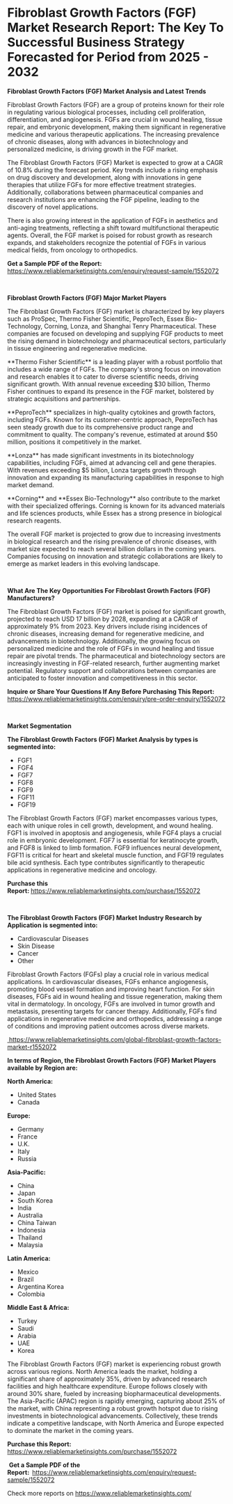 <p><h1>Fibroblast Growth Factors (FGF) Market Research Report: The Key To Successful Business Strategy Forecasted for Period from 2025 - 2032</h1></p><p><strong>Fibroblast Growth Factors (FGF) Market Analysis and Latest Trends</strong></p>
<p><p>Fibroblast Growth Factors (FGF) are a group of proteins known for their role in regulating various biological processes, including cell proliferation, differentiation, and angiogenesis. FGFs are crucial in wound healing, tissue repair, and embryonic development, making them significant in regenerative medicine and various therapeutic applications. The increasing prevalence of chronic diseases, along with advances in biotechnology and personalized medicine, is driving growth in the FGF market.</p><p>The Fibroblast Growth Factors (FGF) Market is expected to grow at a CAGR of 10.8% during the forecast period. Key trends include a rising emphasis on drug discovery and development, along with innovations in gene therapies that utilize FGFs for more effective treatment strategies. Additionally, collaborations between pharmaceutical companies and research institutions are enhancing the FGF pipeline, leading to the discovery of novel applications. </p><p>There is also growing interest in the application of FGFs in aesthetics and anti-aging treatments, reflecting a shift toward multifunctional therapeutic agents. Overall, the FGF market is poised for robust growth as research expands, and stakeholders recognize the potential of FGFs in various medical fields, from oncology to orthopedics.</p></p>
<p><strong>Get a Sample PDF of the Report:&nbsp;</strong> <a href="https://www.reliablemarketinsights.com/enquiry/request-sample/1552072?utm_campaign=3014&utm_medium=2&utm_source=Github&utm_content=ia&utm_term=09032025&utm_id=fibroblast-growth-factors-fgf">https://www.reliablemarketinsights.com/enquiry/request-sample/1552072</a></p>
<p>&nbsp;</p>
<p><strong>Fibroblast Growth Factors (FGF) Major Market Players</strong></p>
<p><p>The Fibroblast Growth Factors (FGF) market is characterized by key players such as ProSpec, Thermo Fisher Scientific, PeproTech, Essex Bio-Technology, Corning, Lonza, and Shanghai Tenry Pharmaceutical. These companies are focused on developing and supplying FGF products to meet the rising demand in biotechnology and pharmaceutical sectors, particularly in tissue engineering and regenerative medicine.</p><p>**Thermo Fisher Scientific** is a leading player with a robust portfolio that includes a wide range of FGFs. The company's strong focus on innovation and research enables it to cater to diverse scientific needs, driving significant growth. With annual revenue exceeding $30 billion, Thermo Fisher continues to expand its presence in the FGF market, bolstered by strategic acquisitions and partnerships.</p><p>**PeproTech** specializes in high-quality cytokines and growth factors, including FGFs. Known for its customer-centric approach, PeproTech has seen steady growth due to its comprehensive product range and commitment to quality. The company's revenue, estimated at around $50 million, positions it competitively in the market.</p><p>**Lonza** has made significant investments in its biotechnology capabilities, including FGFs, aimed at advancing cell and gene therapies. With revenues exceeding $5 billion, Lonza targets growth through innovation and expanding its manufacturing capabilities in response to high market demand.</p><p>**Corning** and **Essex Bio-Technology** also contribute to the market with their specialized offerings. Corning is known for its advanced materials and life sciences products, while Essex has a strong presence in biological research reagents.</p><p>The overall FGF market is projected to grow due to increasing investments in biological research and the rising prevalence of chronic diseases, with market size expected to reach several billion dollars in the coming years. Companies focusing on innovation and strategic collaborations are likely to emerge as market leaders in this evolving landscape.</p></p>
<p>&nbsp;</p>
<p><strong>What Are The Key Opportunities For Fibroblast Growth Factors (FGF) Manufacturers?</strong></p>
<p><p>The Fibroblast Growth Factors (FGF) market is poised for significant growth, projected to reach USD 17 billion by 2028, expanding at a CAGR of approximately 9% from 2023. Key drivers include rising incidences of chronic diseases, increasing demand for regenerative medicine, and advancements in biotechnology. Additionally, the growing focus on personalized medicine and the role of FGFs in wound healing and tissue repair are pivotal trends. The pharmaceutical and biotechnology sectors are increasingly investing in FGF-related research, further augmenting market potential. Regulatory support and collaborations between companies are anticipated to foster innovation and competitiveness in this sector.</p></p>
<p><strong>Inquire or Share Your Questions If Any Before Purchasing This Report:</strong> <a href="https://www.reliablemarketinsights.com/enquiry/pre-order-enquiry/1552072?utm_campaign=3014&utm_medium=2&utm_source=Github&utm_content=ia&utm_term=09032025&utm_id=fibroblast-growth-factors-fgf">https://www.reliablemarketinsights.com/enquiry/pre-order-enquiry/1552072</a></p>
<p>&nbsp;</p>
<p><strong>Market Segmentation</strong></p>
<p><strong>The Fibroblast Growth Factors (FGF) Market Analysis by types is segmented into:</strong></p>
<p><ul><li>FGF1</li><li>FGF4</li><li>FGF7</li><li>FGF8</li><li>FGF9</li><li>FGF11</li><li>FGF19</li></ul></p>
<p><p>The Fibroblast Growth Factors (FGF) market encompasses various types, each with unique roles in cell growth, development, and wound healing. FGF1 is involved in apoptosis and angiogenesis, while FGF4 plays a crucial role in embryonic development. FGF7 is essential for keratinocyte growth, and FGF8 is linked to limb formation. FGF9 influences neural development, FGF11 is critical for heart and skeletal muscle function, and FGF19 regulates bile acid synthesis. Each type contributes significantly to therapeutic applications in regenerative medicine and oncology.</p></p>
<p><strong>Purchase this Report:&nbsp;</strong><a href="https://www.reliablemarketinsights.com/purchase/1552072?utm_campaign=3014&utm_medium=2&utm_source=Github&utm_content=ia&utm_term=09032025&utm_id=fibroblast-growth-factors-fgf">https://www.reliablemarketinsights.com/purchase/1552072</a></p>
<p>&nbsp;</p>
<p><strong>The Fibroblast Growth Factors (FGF) Market Industry Research by Application is segmented into:</strong></p>
<p><ul><li>Cardiovascular Diseases</li><li>Skin Disease</li><li>Cancer</li><li>Other</li></ul></p>
<p><p>Fibroblast Growth Factors (FGFs) play a crucial role in various medical applications. In cardiovascular diseases, FGFs enhance angiogenesis, promoting blood vessel formation and improving heart function. For skin diseases, FGFs aid in wound healing and tissue regeneration, making them vital in dermatology. In oncology, FGFs are involved in tumor growth and metastasis, presenting targets for cancer therapy. Additionally, FGFs find applications in regenerative medicine and orthopedics, addressing a range of conditions and improving patient outcomes across diverse markets.</p></p>
<p><a href="https://www.reliablemarketinsights.com/global-fibroblast-growth-factors-market-r1552072?utm_campaign=3014&utm_medium=2&utm_source=Github&utm_content=ia&utm_term=09032025&utm_id=fibroblast-growth-factors-fgf">&nbsp;https://www.reliablemarketinsights.com/global-fibroblast-growth-factors-market-r1552072</a></p>
<p><strong>In terms of Region, the Fibroblast Growth Factors (FGF) Market Players available by Region are:</strong></p>
<p>
    <p> <strong> North America: </strong>
        <ul>
            <li>United States</li>
            <li>Canada</li>
        </ul>
        </p> 
    <p> <strong> Europe: </strong>
        <ul>
            <li>Germany</li>
            <li>France</li>
            <li>U.K.</li>
            <li>Italy</li>
            <li>Russia</li>
        </ul>
        </p> 
    <p> <strong> Asia-Pacific: </strong>
        <ul>
            <li>China</li>
            <li>Japan</li>
            <li>South Korea</li>
            <li>India</li>
            <li>Australia</li>
            <li>China Taiwan</li>
            <li>Indonesia</li>
            <li>Thailand</li>
            <li>Malaysia</li>
        </ul>
        </p> 
    <p> <strong> Latin America: </strong>
        <ul>
            <li>Mexico</li>
            <li>Brazil</li>
            <li>Argentina Korea</li>
            <li>Colombia</li>
        </ul>
        </p> 
    <p> <strong> Middle East & Africa: </strong>
        <ul>
            <li>Turkey</li>
            <li>Saudi</li>
            <li>Arabia</li>
            <li>UAE</li>
            <li>Korea</li>
        </ul>
    </p>
    </p>
<p><p>The Fibroblast Growth Factors (FGF) market is experiencing robust growth across various regions. North America leads the market, holding a significant share of approximately 35%, driven by advanced research facilities and high healthcare expenditure. Europe follows closely with around 30% share, fueled by increasing biopharmaceutical developments. The Asia-Pacific (APAC) region is rapidly emerging, capturing about 25% of the market, with China representing a robust growth hotspot due to rising investments in biotechnological advancements. Collectively, these trends indicate a competitive landscape, with North America and Europe expected to dominate the market in the coming years.</p></p>
<p><strong>Purchase this Report: </strong><a href="https://www.reliablemarketinsights.com/purchase/1552072?utm_campaign=3014&utm_medium=2&utm_source=Github&utm_content=ia&utm_term=09032025&utm_id=fibroblast-growth-factors-fgf">https://www.reliablemarketinsights.com/purchase/1552072</a></p>
<p>&nbsp;<strong>Get a Sample PDF of the Report:&nbsp;&nbsp;</strong><a href="https://www.reliablemarketinsights.com/enquiry/request-sample/1552072?utm_campaign=3014&utm_medium=2&utm_source=Github&utm_content=ia&utm_term=09032025&utm_id=fibroblast-growth-factors-fgf">https://www.reliablemarketinsights.com/enquiry/request-sample/1552072</a></p>
<p><strong></strong></p>
<p>Check more reports on <a href="https://www.reliablemarketinsights.com/?utm_campaign=3014&utm_medium=2&utm_source=Github&utm_content=ia&utm_term=09032025&utm_id=fibroblast-growth-factors-fgf">https://www.reliablemarketinsights.com/</a></p>